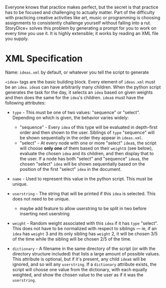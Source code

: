 Everyone knows that practice makes perfect, but the secret is that practice has to be focused and challenging to actually matter. Part of the difficulty with practicing creative activities like art, music or programming is choosing assignments to consistently challenge yourself without falling into a rut. StoryDice+ solves this problem by generating a prompt for you to work on every time you use it. It is highly extensible; it works by reading an XML file you supply.

# XML Specification

Name: `ideas.xml` by default, or whatever you tell the script to generate

`<idea>` tags are the basic building block. Every element of `ideas.xml` must be an `idea`. `idea`s can have arbitrarily many children. When the python script generates the task for the day, it selects an `idea` based on given weights and then does the same for the `idea`'s children. `idea`s must have the following attributes:

* `type` - This must be one of two values: "sequence" or "select". Depending on which is given, the behavior varies widely:
	* "sequence" - Every `idea` of this type will be evaluated in depth-first order and then shown to the user. Siblings of `type` "sequence" will be shown sequentially in the order they appear in `ideas.xml`.
	* "select" - At every node with one or more "select" `idea`s, the script will choose **only one** of them based on their `weight`s (see below), evaluate the chosen `idea` and its children, and then display that to the user. If a node has both "select" and "sequence" `idea`s, the chosen "select" `idea` will be shown sequentially based on the position of the first "select" `idea` in the document.

* `name` - Used to represent this value in the python script. This must be unique.

* `userstring` - The string that will be printed if this `idea` is selected. This does not need to be unique.
	* maybe add feature to allow userstring to be split in two before inserting next userstring

* `weight` - Random weight associated with this `idea` if it has `type` "select". This does not have to be normalized with respect to siblings — ie, if an `idea` has `weight` 3 and its only sibling has `weight` 2, it will be chosen 3/5 of the time while the sibling will be chosen 2/5 of the time.

* `dictionary` - A filename in the same directory of the script (or with the directory structure included) that lists a large amount of possible values. This attribute is optional, but if it's present, any child `idea`s will be ignored, and so will any `userstring`. If a `dictionary` attribute exists, the script will choose one value from the dictionary, with each equally weighted, and show the chosen value to the user as if it was the `userstring`.
